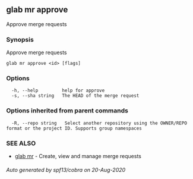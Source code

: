 ## glab mr approve

Approve merge requests

### Synopsis

Approve merge requests

```
glab mr approve <id> [flags]
```

### Options

```
  -h, --help         help for approve
  -s, --sha string   The HEAD of the merge request
```

### Options inherited from parent commands

```
  -R, --repo string   Select another repository using the OWNER/REPO format or the project ID. Supports group namespaces
```

### SEE ALSO

* [glab mr](glab_mr.md)	 - Create, view and manage merge requests

###### Auto generated by spf13/cobra on 20-Aug-2020
